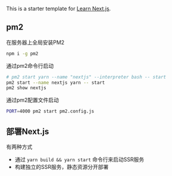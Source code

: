This is a starter template for [Learn Next.js](https://nextjs.org/learn).


## pm2 
在服务器上全局安装PM2
```bash
npm i -g pm2
```

通过pm2命令行启动

```sh
# pm2 start yarn --name "nextjs" --interpreter bash -- start
pm2 start --name nextjs yarn -- start
pm2 show nextjs
```

通过pm2配置文件启动

```bash
PORT=4000 pm2 start pm2.config.js
```

## 部署Next.js

有两种方式

* 通过 `yarn build && yarn start` 命令行来启动SSR服务
* 构建独立的SSR服务，静态资源分开部署
